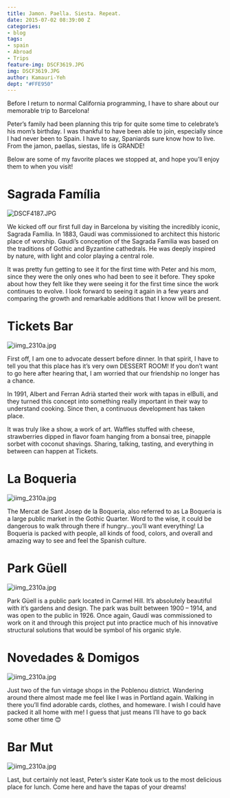 ```yaml
---
title: Jamon. Paella. Siesta. Repeat.
date: 2015-07-02 08:39:00 Z
categories:
- blog
tags:
- spain
- Abroad
- Trips
feature-img: DSCF3619.JPG
img: DSCF3619.JPG
author: Kamauri-Yeh
dept: "#FFE950"
---
```


Before I return to normal California programming, I have to share about our memorable trip to Barcelona!

Peter’s family had been planning this trip for quite some time to celebrate’s his mom’s birthday. I was thankful to have been able to join, especially since I had never been to Spain. I have to say, Spaniards sure know how to live. From the jamon, paellas, siestas, life is GRANDE!

Below are some of my favorite places we stopped at, and hope you’ll enjoy them to when you visit!

# Sagrada Família

![DSCF4187.JPG](/uploads/DSCF3563.JPG)

We kicked off our first full day in Barcelona by visiting the incredibly iconic,  Sagrada Família. In 1883, Gaudí was commissioned to architect this historic place of worship. Gaudí’s conception of the Sagrada Familia was based on the traditions of Gothic and Byzantine cathedrals. He was deeply inspired by nature, with light and color playing a central role.

It was pretty fun getting to see it for the first time with Peter and his mom, since they were the only ones who had been to see it before. They spoke about how they felt like they were seeing it for the first time since the work continues to evolve. I look forward to seeing it again in a few years and comparing the growth and remarkable additions that I know will be present.

# Tickets Bar

![iimg_2310a.jpg](/uploads/img_2310a.jpg)

First off, I am one to advocate dessert before dinner. In that spirit, I have to tell you that this place has it’s very own DESSERT ROOM! If you don’t want to go here after hearing that, I am worried that our friendship no longer has a chance.

In 1991, Albert and Ferran Adrià started their work with tapas in elBulli, and they turned this concept into something really important in their way to understand cooking. Since then, a continuous development has taken place.

It was truly like a show, a work of art. Waffles stuffed with cheese, strawberries dipped in flavor foam hanging from a bonsai tree, pinapple sorbet with coconut shavings. Sharing, talking, tasting, and everything in between can  happen at Tickets.

# La Boqueria

![iimg_2310a.jpg](/uploads/img_2066.jpg)

The Mercat de Sant Josep de la Boqueria, also referred to as La Boqueria is a large public market in the Gothic Quarter. Word to the wise, it could be dangerous to walk through there if hungry…you’ll want everything! La Boqueria is packed with people, all kinds of food, colors, and overall and amazing way to see and feel the Spanish culture.

# Park Güell

![iimg_2310a.jpg](/uploads/img_2223.jpg)

Park Güell is a public park located in Carmel Hill. It’s absolutely beautiful with it’s gardens and design. The park was built between 1900 – 1914, and was open to the public in 1926. Once again, Gaudí was commissioned to work on it and through this project put into practice much of his innovative structural solutions that would be symbol of his organic style.

# Novedades & Domigos

![iimg_2310a.jpg](/uploads/img_2107.jpg)

Just two of the fun vintage shops in the Poblenou district. Wandering around there almost made me feel like I was in Portland again. Walking in there you’ll find adorable cards, clothes, and homeware. I wish I could have packed it all home with me! I guess that just means I’ll have to go back some other time 😊

# Bar Mut

![iimg_2310a.jpg](/uploads/img_2033.jpg)

Last, but certainly not least, Peter’s sister Kate took us to the most delicious place for lunch. Come here and have the tapas of your dreams!
